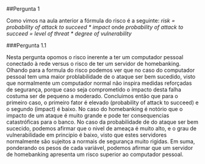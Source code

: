##Pergunta 1

Como vimos na aula anterior a fórmula do risco é a seguinte:
*risk = probability of attack to succeed * impact*
onde 
*probability of attack to succeed = level of threat * degree of vulnerability*

###Pergunta 1.1

Nesta pergunta opomos o risco inerente a ter um computador pessoal conectado à rede versus o risco de ter um servidor de homebanking. Olhando para a formula do risco podemos ver que no caso do computador pessoal tem uma maior problabilidade de o ataque ser bem sucedido, visto que normalmente um computador normal não inspira medidas reforçadas de segurança, porque caso seja comprometido o impacto desta falha costuma ser de pequeno a moderado. Concluimos então que para o primeiro caso, o primeiro fator é elevado (probability of attack to succeed) e o segundo (impact) é baixo. No caso do homebanking  é notório que o impacto de um ataque é muito grande e pode ter consequencias catastróficas para o banco. No caso da probabilidade de do ataque ser bem sucecido, podemos afirmar que o nivel de ameaça é muito alto, e o grau de vulnerabilidade em principio é baixo, visto que estes servidores normalmente são sujeitos a normais de segurança muito rigidas.
Em suma, ponderando os pesos de cada variável, podemos afirmar que um servidor de homebanking apresenta um risco superior ao computador pessoal.

